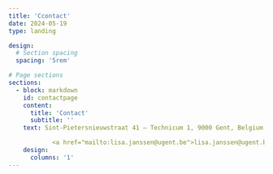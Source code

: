 ```yaml
---
title: 'Ccontact'
date: 2024-05-19
type: landing

design:
  # Section spacing
  spacing: '5rem'

# Page sections
sections: 
  - block: markdown
    id: contactpage
    content:
      title: 'Contact'
      subtitle: ''
    text: Sint-Pietersnieuwstraat 41 – Technicum 1, 9000 Gent, Belgium.

            <a href="mailto:lisa.janssen@ugent.be">lisa.janssen@ugent.be/a>                                      
    design:
      columns: '1'        
---
```

